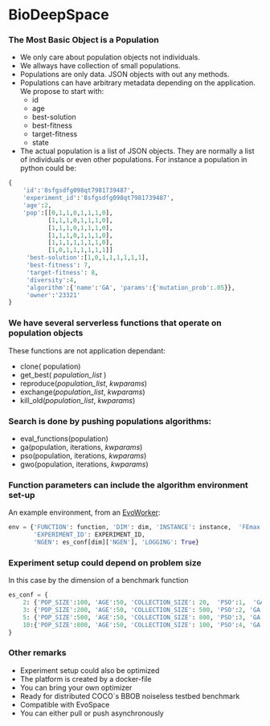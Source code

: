 # BioDeepSpace

### The Most Basic Object is a Population
* We only care about population objects not individuals.
* We allways have collection of small populations.
* Populations are only data. JSON objects with out any methods.
* Populations can have arbitrary metadata depending on the application. We propose to start with:
    * id
    * age
    * best-solution
    * best-fitness
    * target-fitness
    * state
* The actual population is a list of JSON objects. They are normally a list of individuals or even other populations.
For instance a population in python could be:
``` python
{
    'id':'8sfgsdfg098qt7981739487',
    'experiment_id':'8sfgsdfg098qt7981739487',
    'age':2,
    'pop':[[0,1,1,0,1,1,1,0],
           [1,1,1,0,1,1,1,0],
           [1,1,1,0,1,1,1,0],
           [1,1,1,0,1,1,1,0],
           [1,1,1,1,1,1,1,0],
           [1,0,1,1,1,1,1,1]]
     'best-solution':[1,0,1,1,1,1,1,1],
     'best-fitness': 7,
     'target-fitness': 8,
     'diversity':4,
     'algorithm':{'name':'GA', 'params':{'mutation_prob':.05}},
     'owner':'23321'
}
```
### We have several serverless functions that operate on population objects
These functions are not application dependant:
* clone( population)
* get_best( *population_list* )
* reproduce(*population_list*, *kwparams*)
* exchange(*population_list*, *kwparams*)
* kill_old(*population_list*, *kwparams*)

### Search is done by pushing populations algorithms:
* eval_functions(population)
* ga(population, iterations,  *kwparams*)
* pso(population, iterations,  *kwparams*)
* gwo(population, iterations,  *kwparams*)

### Function parameters can include the algorithm environment set-up
An example environment, from an [EvoWorker](https://github.com/mariosky/EvoWorker/blob/master/docker_exp.py):

``` python
env = {'FUNCTION': function, 'DIM': dim, 'INSTANCE': instance,  'FEmax': 500000,
       'EXPERIMENT_ID': EXPERIMENT_ID,
       'NGEN': es_conf[dim]['NGEN'], 'LOGGING': True}
```

### Experiment setup could depend on problem size
In this case by the dimension of a benchmark function

``` python
es_conf = {
    2: {'POP_SIZE':100, 'AGE':50, 'COLLECTION_SIZE': 20,  'PSO':1,  'GA':1 },
    3: {'POP_SIZE':200, 'AGE':50, 'COLLECTION_SIZE': 500, 'PSO':2, 'GA':2 },
    5: {'POP_SIZE':500, 'AGE':50, 'COLLECTION_SIZE': 800, 'PSO':3, 'GA':3 },
    10:{'POP_SIZE':800, 'AGE':50, 'COLLECTION_SIZE': 100, 'PSO':4, 'GA':4 }
}
```
### Other remarks
* Experiment setup could also be optimized
* The platform is created by a docker-file
* You can bring your own optimizer
* Ready for distributed COCO´s BBOB noiseless testbed benchmark
* Compatible with EvoSpace
* You can either pull or push asynchronously
